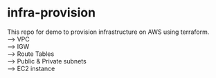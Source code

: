 # infra-provision
This repo for demo to provision infrastructure on AWS using terraform. <br />
--> VPC <br />
--> IGW <br />
--> Route Tables <br />
--> Public & Private subnets <br />
--> EC2 instance <br />

